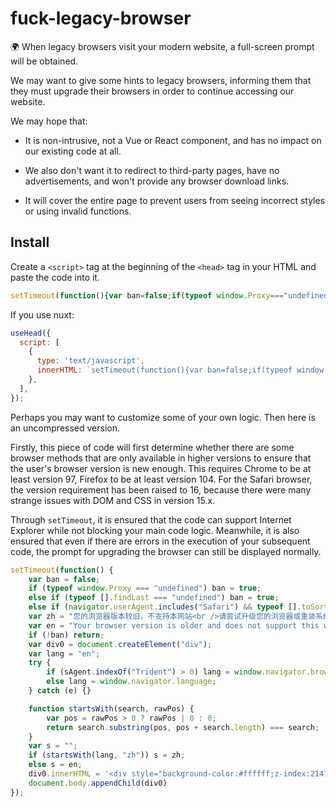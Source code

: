 # fuck-legacy-browser
🌍 When legacy browsers visit your modern website, a full-screen prompt will be obtained.

We may want to give some hints to legacy browsers, informing them that they must upgrade their browsers in order to continue accessing our website.

We may hope that:

- It is non-intrusive, not a Vue or React component, and has no impact on our existing code at all.

- We also don't want it to redirect to third-party pages, have no advertisements, and won't provide any browser download links.

- It will cover the entire page to prevent users from seeing incorrect styles or using invalid functions. 

## Install

Create a `<script>` tag at the beginning of the `<head>` tag in your HTML and paste the code into it.

```js
setTimeout(function(){var ban=false;if(typeof window.Proxy==="undefined")ban=true;else if(typeof[].findLast==="undefined")ban=true;else if(navigator.userAgent.includes("Safari")&&typeof[].toSorted==="undefined")ban=true;var zh="您的浏览器版本较旧，不支持本网站<br />请尝试升级您的浏览器或重装系统";var en="Your browser version is older and does not support this website <br/> Please try to upgrade your browser or operating system.";if(!ban)return;var div0=document.createElement("div");var lang="en";try{if(sAgent.indexOf("Trident")>0)lang=window.navigator.browserLanguage;else lang=window.navigator.language}catch(e){}function startsWith(search,rawPos){var pos=rawPos>0?rawPos|0:0;return search.substring(pos,pos+search.length)===search}var s="";if(startsWith(lang,"zh"))s=zh;else s=en;div0.innerHTML='<div style="background-color:#ffffff;z-index:2147483647;position:fixed;left:0;top:0;width:100%;height:100%;"><div style="width:100%;height:100%;z-index:2147483647;vertical-align:center;text-align:center;color:#3288f5;font-size:14px;line-height:1.6;padding:32px;box-sizing:border-box">'+s+'</div></div>';document.body.appendChild(div0)});
```

If you use nuxt:

```js
useHead({
  script: [
    {
      type: 'text/javascript',
      innerHTML: `setTimeout(function(){var ban=false;if(typeof window.Proxy==="undefined")ban=true;else if(typeof[].findLast==="undefined")ban=true;else if(navigator.userAgent.includes("Safari")&&typeof[].toSorted==="undefined")ban=true;var zh="您的浏览器版本较旧，不支持本网站<br />请尝试升级您的浏览器或重装系统";var en="Your browser version is older and does not support this website <br/> Please try to upgrade your browser or operating system.";if(!ban)return;var div0=document.createElement("div");var lang="en";try{if(sAgent.indexOf("Trident")>0)lang=window.navigator.browserLanguage;else lang=window.navigator.language}catch(e){}function startsWith(search,rawPos){var pos=rawPos>0?rawPos|0:0;return search.substring(pos,pos+search.length)===search}var s="";if(startsWith(lang,"zh"))s=zh;else s=en;div0.innerHTML='<div style="background-color:#ffffff;z-index:2147483647;position:fixed;left:0;top:0;width:100%;height:100%;"><div style="width:100%;height:100%;z-index:2147483647;vertical-align:center;text-align:center;color:#3288f5;font-size:14px;line-height:1.6;padding:32px;box-sizing:border-box">'+s+'</div></div>';document.body.appendChild(div0)});`
    },
  ],
});
```

Perhaps you may want to customize some of your own logic. Then here is an uncompressed version.

Firstly, this piece of code will first determine whether there are some browser methods that are only available in higher versions to ensure that the user's browser version is new enough. This requires Chrome to be at least version 97, Firefox to be at least version 104. For the Safari browser, the version requirement has been raised to 16, because there were many strange issues with DOM and CSS in version 15.x.

Through `setTimeout`, it is ensured that the code can support Internet Explorer while not blocking your main code logic. Meanwhile, it is also ensured that even if there are errors in the execution of your subsequent code, the prompt for upgrading the browser can still be displayed normally. 

```js
setTimeout(function() {
    var ban = false;
    if (typeof window.Proxy === "undefined") ban = true;
    else if (typeof [].findLast === "undefined") ban = true;
    else if (navigator.userAgent.includes("Safari") && typeof [].toSorted === "undefined") ban = true;
    var zh = "您的浏览器版本较旧，不支持本网站<br />请尝试升级您的浏览器或重装系统";
    var en = "Your browser version is older and does not support this website <br/> Please try to upgrade your browser or operating system.";
    if (!ban) return;
    var div0 = document.createElement("div");
    var lang = "en";
    try {
        if (sAgent.indexOf("Trident") > 0) lang = window.navigator.browserLanguage;
        else lang = window.navigator.language;
    } catch (e) {}

    function startsWith(search, rawPos) {
        var pos = rawPos > 0 ? rawPos | 0 : 0;
        return search.substring(pos, pos + search.length) === search;
    }
    var s = "";
    if (startsWith(lang, "zh")) s = zh;
    else s = en;
    div0.innerHTML = '<div style="background-color:#ffffff;z-index:2147483647;position:fixed;left:0;top:0;width:100%;height:100%;"><div style="width:100%;height:100%;z-index:2147483647;vertical-align:center;text-align:center;color:#3288f5;font-size:14px;line-height:1.6;padding:32px;box-sizing:border-box">' + s + '</div></div>';
    document.body.appendChild(div0)
});
```
